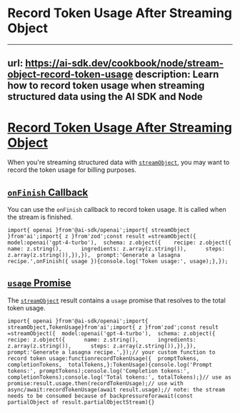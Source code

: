 # Record Token Usage After Streaming Object


---
url: https://ai-sdk.dev/cookbook/node/stream-object-record-token-usage
description: Learn how to record token usage when streaming structured data using the AI SDK and Node
---


# [Record Token Usage After Streaming Object](#record-token-usage-after-streaming-object)


When you're streaming structured data with [`streamObject`](/docs/reference/ai-sdk-core/stream-object), you may want to record the token usage for billing purposes.


## [`onFinish` Callback](#onfinish-callback)


You can use the `onFinish` callback to record token usage. It is called when the stream is finished.

```
import{ openai }from'@ai-sdk/openai';import{ streamObject }from'ai';import{ z }from'zod';const result =streamObject({  model:openai('gpt-4-turbo'),  schema: z.object({    recipe: z.object({      name: z.string(),      ingredients: z.array(z.string()),      steps: z.array(z.string()),}),}),  prompt:'Generate a lasagna recipe.',onFinish({ usage }){console.log('Token usage:', usage);},});
```


## [`usage` Promise](#usage-promise)


The [`streamObject`](/docs/reference/ai-sdk-core/stream-object) result contains a `usage` promise that resolves to the total token usage.

```
import{ openai }from'@ai-sdk/openai';import{ streamObject,TokenUsage}from'ai';import{ z }from'zod';const result =streamObject({  model:openai('gpt-4-turbo'),  schema: z.object({    recipe: z.object({      name: z.string(),      ingredients: z.array(z.string()),      steps: z.array(z.string()),}),}),  prompt:'Generate a lasagna recipe.',});// your custom function to record token usage:functionrecordTokenUsage({  promptTokens,  completionTokens,  totalTokens,}:TokenUsage){console.log('Prompt tokens:', promptTokens);console.log('Completion tokens:', completionTokens);console.log('Total tokens:', totalTokens);}// use as promise:result.usage.then(recordTokenUsage);// use with async/await:recordTokenUsage(await result.usage);// note: the stream needs to be consumed because of backpressureforawait(const partialObject of result.partialObjectStream){}
```
